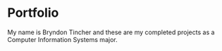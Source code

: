 # Portfolio
My name is Bryndon Tincher and these are my completed projects as a Computer Information Systems major.

